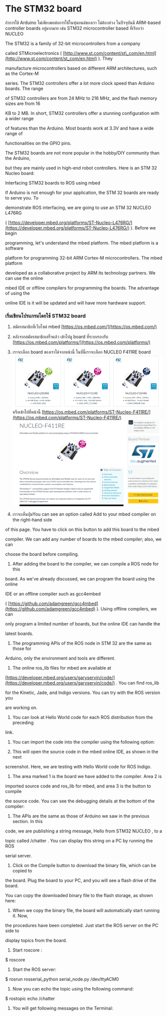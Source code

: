 # The STM32 board

ถ้าการใช้ Arduino ไม่เพียงพอต่อการใช้ในหุ่นยนต์ของเรา ไม่ต้องห่วง ในปัจจุบันมี ARM-based controller boards อยู่มากมาย เช่น STM32 microcontroller based ที่เรียกว่า NUCLEO

The STM32 is a family of 32-bit microcontrollers from a company

called STMicroelectronics \( [http://www.st.com/content/st\_com/en.html](http://www.st.com/content/st_com/en.html) \). They

manufacture microcontrollers based on different ARM architectures, such as the Cortex-M

series. The STM32 controllers offer a lot more clock speed than Arduino boards. The range

of STM32 controllers are from 24 MHz to 216 MHz, and the flash memory sizes are from 16

KB to 2 MB. In short, STM32 controllers offer a stunning configuration with a wider range

of features than the Arduino. Most boards work at 3.3V and have a wide range of

functionalities on the GPIO pins.

The STM32 boards are not more popular in the hobby/DIY community than the Arduino,

but they are mainly used in high-end robot controllers. Here is an STM 32 Nucleo board:

Interfacing STM32 boards to ROS using mbed

If Arduino is not enough for your application, the STM 32 boards are ready to serve you. To

demonstrate ROS interfacing, we are going to use an STM 32 NUCLEO L476RG

\( [https://developer.mbed.org/platforms/ST-Nucleo-L476RG/](https://developer.mbed.org/platforms/ST-Nucleo-L476RG/) \). Before we begin

programming, let's understand the mbed platform. The mbed platform is a software

platform for programming 32-bit ARM Cortex-M microcontrollers. The mbed platform

developed as a collaborative project by ARM its technology partners. We can use the online

mbed IDE or offline compilers for programming the boards. The advantage of using the

online IDE is it will be updated and will have more hardware support.



### เริ่มเขียนโปรแกรมโดยใช้ STM32 board

1. สมัครสมาชิกที่เว็บไซต์ mbed
[https://os.mbed.com/](https://os.mbed.com/)

1. หลังจากสมัครสมาชิกเสร็จแล้ว เข้าไปดู board ที่ระบบรองรับ
[https://os.mbed.com/platforms/](https://os.mbed.com/platforms/)

1. เราจะเลือก board ของเราได้จากหน้านี้ ในที่นี้เราจะเลือก NUCLEO F411RE board
![](/assets/mbed_1.png)
หรือเข้าไปที่หน้านี้ [https://os.mbed.com/platforms/ST-Nucleo-F411RE/](https://os.mbed.com/platforms/ST-Nucleo-F411RE/)
![](/assets/mbed_2.png)

1. เราจะเห็นปุ่มYou can see an option called Add to your mbed compiler on the right-hand side

of this page. You have to click on this button to add this board to the mbed

compiler. We can add any number of boards to the mbed compiler; also, we can

choose the board before compiling.

1. After adding the board to the compiler, we can compile a ROS node for this

board. As we've already discussed, we can program the board using the online

IDE or an offline compiler such as gcc4embed

\( [https://github.com/adamgreen/gcc4mbed](https://github.com/adamgreen/gcc4mbed) \). Using offline compilers, we can

only program a limited number of boards, but the online IDE can handle the

latest boards.

1. The programming APIs of the ROS node in STM 32 are the same as those for

Arduino, only the environment and tools are different.

1. The online ros\_lib files for mbed are available at

[https://developer.mbed.org/users/garyservin/code/](https://developer.mbed.org/users/garyservin/code/) . You can find ros\_lib

for the Kinetic, Jade, and Indigo versions. You can try with the ROS version you

are working on.

1. You can look at Hello World code for each ROS distribution from the preceding

link.

1. You can import the code into the compiler using the following option:

2. This will open the source code in the mbed online IDE, as shown in the next

screenshot. Here, we are testing with Hello World code for ROS Indigo.

1. The area marked 1 is the board we have added to the compiler. Area 2 is

imported source code and ros\_lib for mbed, and area 3 is the button to compile

the source code. You can see the debugging details at the bottom of the compiler:

1. The APIs are the same as those of Arduino we saw in the previous section. In this

code, we are publishing a string message, Hello from STM32 NUCLEO , to a

topic called /chatter . You can display this string on a PC by running the ROS

serial server.

1. Click on the Compile button to download the binary file, which can be copied to

the board. Plug the board to your PC, and you will see a flash drive of the board.

You can copy the downloaded binary file to the flash storage, as shown here:

1. When we copy the binary file, the board will automatically start running it. Now,

the procedures have been completed. Just start the ROS server on the PC side to

display topics from the board.

1. Start roscore :

$ roscore

1. Start the ROS server:

$ rosrun rosserial\_python serial\_node.py /dev/ttyACM0

1. Now you can echo the topic using the following command:

$ rostopic echo /chatter

1. You will get following messages on the Terminal:



